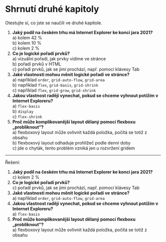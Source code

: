 # Shrnutí druhé kapitoly

Otestujte si, co jste se naučili ve druhé kapitole.

1. **Jaký podíl na českém trhu má Internet Explorer ke konci jara 2021?**  
a) kolem 42 %  
b) kolem 10 %  
c) kolem 2 %
1. **Co je logické pořadí prvků?**  
a) vizuální pořadí, jak prvky vidíme ve stránce  
b) pořadí prvků v HTML  
c) pořadí prvků, jak se jimi prochází, např. pomocí klávesy Tab  
1. **Jaké vlastnosti mohou měnit logické pořadí ve stránce?**  
a) například `order`, `grid-auto-flow`, `grid-area`  
b) například `flex`, `grid-basis`, `grid-shrink`  
c) například `flex`, `grid-grow`, `grid-shrink`
1. **Jakou vlastnost raději vynechat, pokud se chceme vyhnout potížím v Internet Exploreru?**  
a) `flex-basis`  
b) `display`  
c) `flex-shrink`
1. **Proč může komplikovanější layout dělaný pomocí flexboxu „probliknout“?**  
a) flexboxový layout může ovlivnit každá položka, počítá se totiž z obsahu  
b) flexboxový layout odhaduje prohlížeč podle denní doby  
c) jde o chyták, tento problém vzniká jen u rozvržení gridem

---

Řešení:

1. **Jaký podíl na českém trhu má Internet Explorer ke konci jara 2021?**  
c) kolem 2 %
1. **Co je logické pořadí prvků?**  
c) pořadí prvků, jak se jimi prochází, např. pomocí klávesy Tab  
1. **Jaké vlastnosti mohou měnit logické pořadí ve stránce?**  
a) například `order`, `grid-auto-flow`, `grid-area`  
1. **Jakou vlastnost raději vynechat, pokud se chceme vyhnout potížím v Internet Exploreru?**  
a) `flex-basis`  
1. **Proč může komplikovanější layout dělaný pomocí flexboxu „probliknout“?**  
a) flexboxový layout může ovlivnit každá položka, počítá se totiž z obsahu  
